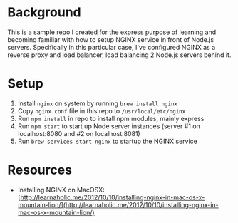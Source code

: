 # Background
This is a sample repo I created for the express purpose of learning and becoming familiar with how to setup NGINX service in front of Node.js servers.  Specifically in this particular case, I've configured NGINX as a reverse proxy and load balancer, load balancing 2 Node.js servers behind it.

# Setup
1. Install `nginx` on system by running `brew install nginx`
2. Copy `nginx.conf` file in this repo to `/usr/local/etc/nginx`
3. Run `npm install` in repo to install npm modules, mainly express
4. Run `npm start` to start up Node server instances (server #1 on localhost:8080 and #2 on localhost:8081)
5. Run `brew services start nginx` to startup the NGINX service

# Resources
- Installing NGINX on MacOSX: [http://learnaholic.me/2012/10/10/installing-nginx-in-mac-os-x-mountain-lion/](http://learnaholic.me/2012/10/10/installing-nginx-in-mac-os-x-mountain-lion/)
